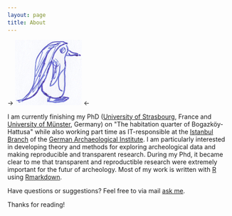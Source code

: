 ```yaml
---
layout: page
title: About
---
```

 -> ![Portrait](/Media/2014-10-8--Pingu.jpg "Artwork from Vera Egbers") <-

I am currently finishing my PhD ([University of Strasbourg](http://www.unistra.fr/index.php?id=english), France and [University of Münster](www.uni-muenster.de/en/), Germany) on "The habitation quarter of Bogazköy-Hattusa" while also working part time as IT-responsible at the [Istanbul Branch](http://www.dainst.org/standort/-/organization-display/ZI9STUj61zKB/14478?p_r_p_1690909578_redirectURL=http%3A%2F%2Fwww.dainst.org%2Fstandorte-suchen) of the [German Archaeological Institute](http://www.dainst.org/). I am particularly interested in developing theory and methods for exploring archeological data and making reproducible and transparent research. During my Phd, it became clear to me that transparent and reproductible research were extremely important for the futur of archeology. Most of my work is written with [R](www.r-project.org/) using [Rmarkdown](http://rmarkdown.rstudio.com/).

Have questions or suggestions? Feel free to via mail [ask me](mailto:nehemie.strupler@etu.unistra.fr).

Thanks for reading!
